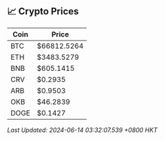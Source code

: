 ## 📈 Crypto Prices

| Coin | Price |
| ---- | ----- |
| BTC | $66812.5264 |
| ETH | $3483.5279 |
| BNB | $605.1415 |
| CRV | $0.2935 |
| ARB | $0.9503 |
| OKB | $46.2839 |
| DOGE | $0.1427 |

_Last Updated: 2024-06-14 03:32:07.539 +0800 HKT_
